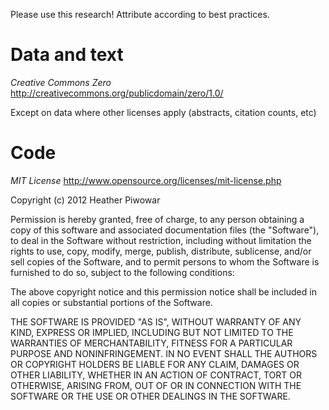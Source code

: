 Please use this research!  Attribute according to best practices.

# Data and text

*Creative Commons Zero*
http://creativecommons.org/publicdomain/zero/1.0/

Except on data where other licenses apply (abstracts, citation counts, etc)



# Code

*MIT License*
http://www.opensource.org/licenses/mit-license.php


Copyright (c) 2012 Heather Piwowar

Permission is hereby granted, free of charge, to any person obtaining a copy of this software and associated documentation files (the "Software"), to deal in the Software without restriction, including without limitation the rights to use, copy, modify, merge, publish, distribute, sublicense, and/or sell copies of the Software, and to permit persons to whom the Software is furnished to do so, subject to the following conditions:

The above copyright notice and this permission notice shall be included in all copies or substantial portions of the Software.

THE SOFTWARE IS PROVIDED "AS IS", WITHOUT WARRANTY OF ANY KIND, EXPRESS OR IMPLIED, INCLUDING BUT NOT LIMITED TO THE WARRANTIES OF MERCHANTABILITY, FITNESS FOR A PARTICULAR PURPOSE AND NONINFRINGEMENT. IN NO EVENT SHALL THE AUTHORS OR COPYRIGHT HOLDERS BE LIABLE FOR ANY CLAIM, DAMAGES OR OTHER LIABILITY, WHETHER IN AN ACTION OF CONTRACT, TORT OR OTHERWISE, ARISING FROM, OUT OF OR IN CONNECTION WITH THE SOFTWARE OR THE USE OR OTHER DEALINGS IN THE SOFTWARE.


